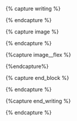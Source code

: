 {% capture writing %}
<article class="center ph2 ph0-ns mb3 measure-wide body lh-title f5 f4-ns" markdown="1">
{% endcapture %}

{% capture image %}
<div class="mw8 center tc mv4">
{% endcapture %}

{%capture image__flex %}
<div class="flex sm-row justify-around items-start mv4">
{%endcapture%}

{% capture end_block %}
</div>
{% endcapture %}

{%capture end_writing %}
</article>
{% endcapture %}

